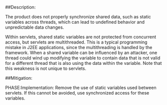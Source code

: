 ##Description:

The product does not properly synchronize shared data, such as static variables across threads, which can lead to undefined behavior and unpredictable data changes.

Within servlets, shared static variables are not protected from concurrent access, but servlets are multithreaded. This is a typical programming mistake in J2EE applications, since the multithreading is handled by the framework. When a shared variable can be influenced by an attacker, one thread could wind up modifying the variable to contain data that is not valid for a different thread that is also using the data within the variable. Note that this weakness is not unique to servlets.

##Mitigation:


PHASE:Implementation:
Remove the use of static variables used between servlets. If this cannot be avoided, use synchronized access for these variables.

